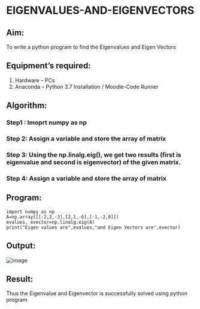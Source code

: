 # EIGENVALUES-AND-EIGENVECTORS
## Aim:
To write a python program to find the Eigenvalues and Eigen Vectors
## Equipment’s required:
1. 	Hardware – PCs
2. 	Anaconda – Python 3.7 Installation / Moodle-Code Runner
## Algorithm:
### Step1 : Imoprt numpy as np
### Step 2: Assign a variable and store the array of matrix
### Step 3: Using the np.linalg.eig(),  we get two results (first is eigenvalue and second is eigenvector) of the given matrix.
### Step 4: Assign a variable and store the array of matrix

## Program:
```
import numpy as np
A=np.array([[-2,2,-3],[2,1,-6],[-1,-2,0]])
evalues, evector=np.linalg.eig(A)
print("Eigen values are",evalues,"and Eigen Vectors are",evector)
```

## Output:
![image](https://user-images.githubusercontent.com/119405916/230777445-82e2f165-b660-4042-a17e-fa32bbe45a32.png)

## Result:
Thus the Eigenvalue and Eigenvector is successfully solved using python program
